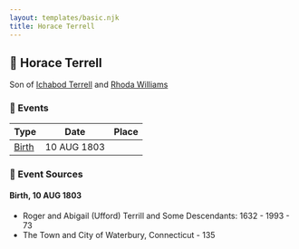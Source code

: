 ```yaml
---
layout: templates/basic.njk
title: Horace Terrell
---
```

## 🔵 Horace Terrell

Son of [Ichabod Terrell](/people/6/66420816) and [Rhoda Williams](/people/2/220352)

### 📆 Events

Type | Date | Place
------ | ------ | ------
[Birth](#event-9362253e-457a-463e-bfef-5d9246378e44) | 10 AUG 1803 |

### 📰 Event Sources

#### <a id="event-9362253e-457a-463e-bfef-5d9246378e44"></a> Birth, 10 AUG 1803
* Roger and Abigail (Ufford) Terrill and Some Descendants: 1632 - 1993  - 73
* The Town and City of Waterbury, Connecticut  - 135